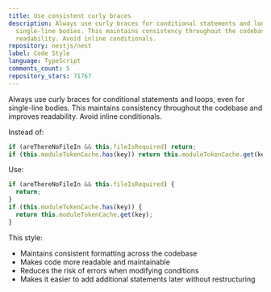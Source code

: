 ```yaml
---
title: Use consistent curly braces
description: Always use curly braces for conditional statements and loops, even for
  single-line bodies. This maintains consistency throughout the codebase and improves
  readability. Avoid inline conditionals.
repository: nestjs/nest
label: Code Style
language: TypeScript
comments_count: 5
repository_stars: 71767
---
```


Always use curly braces for conditional statements and loops, even for single-line bodies. This maintains consistency throughout the codebase and improves readability. Avoid inline conditionals.

Instead of:
```typescript
if (areThereNoFileIn && this.fileIsRequired) return;
if (this.moduleTokenCache.has(key)) return this.moduleTokenCache.get(key);
```

Use:
```typescript
if (areThereNoFileIn && this.fileIsRequired) {
  return;
}
if (this.moduleTokenCache.has(key)) {
  return this.moduleTokenCache.get(key);
}
```

This style:
- Maintains consistent formatting across the codebase
- Makes code more readable and maintainable
- Reduces the risk of errors when modifying conditions
- Makes it easier to add additional statements later without restructuring